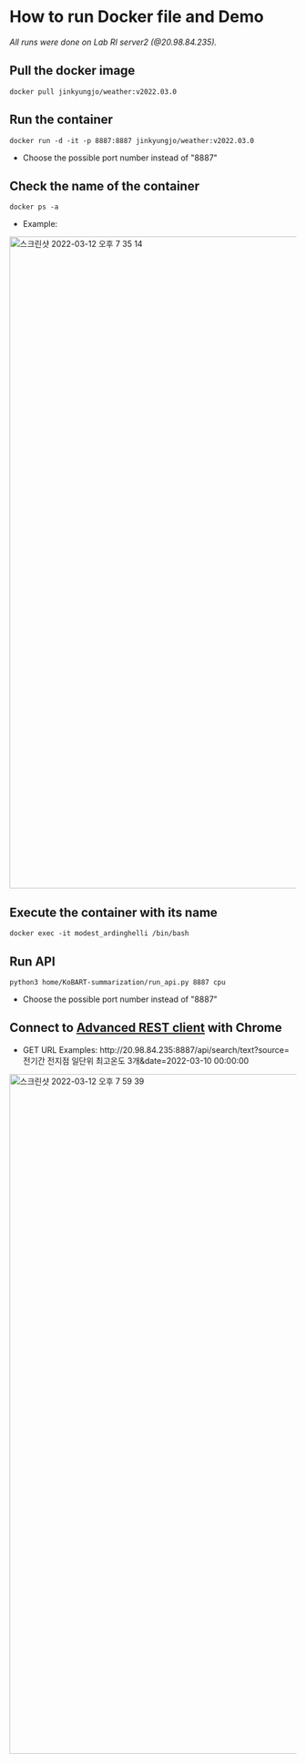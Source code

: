 # How to run Docker file and Demo

_All runs were done on Lab RI server2 (@20.98.84.235)._

## Pull the docker image 
    docker pull jinkyungjo/weather:v2022.03.0

## Run the container
    docker run -d -it -p 8887:8887 jinkyungjo/weather:v2022.03.0
- Choose the possible port number instead of "8887"

## Check the name of the container
    docker ps -a
- Example: 
<img width="1144" alt="스크린샷 2022-03-12 오후 7 35 14" src="https://user-images.githubusercontent.com/82276223/158014677-752a8e3f-4223-4c9d-ac72-9988fc7461aa.png">

## Execute the container with its name
    docker exec -it modest_ardinghelli /bin/bash

## Run API
    python3 home/KoBART-summarization/run_api.py 8887 cpu
- Choose the possible port number instead of "8887"

## Connect to [Advanced REST client](https://chrome.google.com/webstore/detail/advanced-rest-client/hgmloofddffdnphfgcellkdfbfbjeloo/related) with Chrome

- GET URL Examples: http<hi>://20.98.84.235:8887/api/search/text?source=전기간 전지점 일단위 최고온도 3개&date=2022-03-10 00:00:00
<img width="1193" alt="스크린샷 2022-03-12 오후 7 59 39" src="https://user-images.githubusercontent.com/82276223/158015377-da9b9b4e-7e08-4637-9b25-b04256841a7f.png">